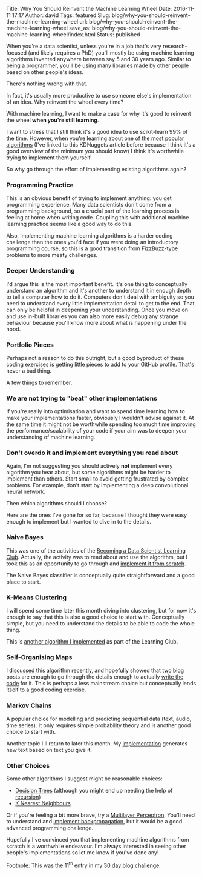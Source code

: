 Title: Why You Should Reinvent the Machine Learning Wheel
Date: 2016-11-11 17:17
Author: david
Tags: featured
Slug: blog/why-you-should-reinvent-the-machine-learning-wheel
url: blog/why-you-should-reinvent-the-machine-learning-wheel
save_as: blog/why-you-should-reinvent-the-machine-learning-wheel/index.html
Status: published

When you're a data scientist, unless you're in a job that's very
research-focused (and likely requires a PhD) you'll mostly be using
machine learning algorithms invented anywhere between say 5 and 30 years
ago. Similar to being a programmer, you'll be using many libraries made
by other people based on other people's ideas.

There's nothing wrong with that.

In fact, it's usually more productive to use someone else's
implementation of an idea. Why reinvent the wheel every time?

With machine learning, I want to make a case for why it's good to
reinvent the wheel **when you're still learning**.

I want to stress that I still think it's a good idea to use scikit-learn
99% of the time. However, when you're learning about [one of the most popular algorithms](http://www.kdnuggets.com/2016/08/10-algorithms-machine-learning-engineers.html)
(I've linked to this KDNuggets article before because I think it's a
good overview of the minimum you should know) I think it's worthwhile
trying to implement them yourself.

So why go through the effort of implementing existing algorithms again?

### Programming Practice

This is an obvious benefit of trying to implement anything: you get
programming experience. Many data scientists don't come from a
programming background, so a crucial part of the learning process is
feeling at home when writing code. Coupling this with additional machine
learning practice seems like a good way to do this.

Also, implementing machine learning algorithms is a harder coding
challenge than the ones you'd face if you were doing an introductory
programming course, so this is a good transition from FizzBuzz-type
problems to more meaty challenges.

### Deeper Understanding

I'd argue this is the most important benefit. It's one thing to
conceptually understand an algorithm and it's another to understand it
in enough depth to tell a computer how to do it. Computers don't deal
with ambiguity so you need to understand every little implementation
detail to get to the end. That can only be helpful in deepening your
understanding. Once you move on and use in-built libraries you can also
more easily debug any strange behaviour because you'll know more about
what is happening under the hood.

### Portfolio Pieces

Perhaps not a reason to do this outright, but a good byproduct of these
coding exercises is getting little pieces to add to your GitHub profile.
That's never a bad thing.

A few things to remember.

### We are not trying to "beat" other implementations

If you're really into optimisation and want to spend time learning how
to make your implementations faster, obviously I wouldn't advise against
it. At the same time it might not be worthwhile spending too much time
improving the performance/scalability of your code if your aim was to
deepen your understanding of machine learning.

### Don't overdo it and implement everything you read about

Again, I'm not suggesting you should actively **not** implement every
algorithm you hear about, but some algorithms might be harder to
implement than others. Start small to avoid getting frustrated by
complex problems. For example, don't start by implementing a deep
convolutional neural network.

Then which algorithms should I choose?

Here are the ones I've gone for so far, because I thought they were easy
enough to implement but I wanted to dive in to the details.

### Naive Bayes

This was one of the activities of the [Becoming a Data Scientist Learning Club](http://www.becomingadatascientist.com/learningclub/).
Actually, the activity was to read about and use the algorithm, but I
took this as an opportunity to go through and [implement it from scratch](https://github.com/davidasboth/data-science-learning-club/tree/master/activity-5-naive-bayes).

The Naive Bayes classifier is conceptually quite straightforward and a
good place to start.

### K-Means Clustering

I will spend some time later this month diving into clustering, but for
now it's enough to say that this is also a good choice to start with.
Conceptually simple, but you need to understand the details to be able
to code the whole thing.

This is [another algorithm I implemented](https://github.com/davidasboth/data-science-learning-club/blob/master/activity-6-kmeans/notebooks/K-Means.ipynb)
as part of the Learning Club.

### Self-Organising Maps

I
[discussed](/blog/self-organising-maps-an-introduction/)
this algorithm recently, and hopefully showed that two blog posts are
enough to go through the details enough to actually [write the code](https://github.com/davidasboth/blog-notebooks/blob/master/self-organising-map/Self-Organising%20Map.ipynb)
for it. This is perhaps a less mainstream choice but conceptually lends
itself to a good coding exercise.

### Markov Chains

A popular choice for modelling and predicting sequential data (text,
audio, time series). It only requires simple probability theory and is
another good choice to start with.

Another topic I'll return to later this month. My
[implementation](https://github.com/davidasboth/markov-chain-for-text)
generates new text based on text you give it.

### Other Choices

Some other algorithms I suggest might be reasonable choices:

-   [Decision Trees](http://machinelearningmastery.com/classification-and-regression-trees-for-machine-learning/)
    (although you might end up needing the help of
    [recursion](https://en.wikipedia.org/wiki/Recursion_(computer_science)))
-   [K Nearest Neighbours](http://machinelearningmastery.com/k-nearest-neighbors-for-machine-learning/)

Or if you're feeling a bit more brave, try a [Multilayer Perceptron](http://deeplearning.net/tutorial/mlp.html). You'll need to
understand and [implement backpropagation](https://mattmazur.com/2015/03/17/a-step-by-step-backpropagation-example/),
but it would be a good advanced programming challenge.

Hopefully I've convinced you that implementing machine algorithms from
scratch is a worthwhile endeavour. I'm always interested in seeing other
people's implementations so let me know if you've done any!

Footnote: This was the 11<sup>th</sup> entry in my [30 day blog challenge](/blog/30-posts-in-30-days/).
